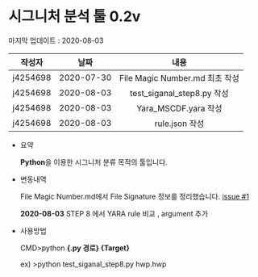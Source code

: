 # 시그니처 분석 툴 0.2v

마지막 업데이트 : 2020-08-03

| 작성자 | 날짜 | 내용 |
|:--------:|:--------:|:--------:|
| j4254698 | 2020-07-30 | File Magic Number.md 최초 작성 |
| j4254698 | 2020-08-03 | test_siganal_step8.py 작성 |
| j4254698 | 2020-08-03 | Yara_MSCDF.yara 작성 |
| j4254698 | 2020-08-03 | rule.json 작성 |

* 요약

  **Python**을 이용한 시그니처 분류 목적의 툴입니다.

* 변동내역
  
  File Magic Number.md에서 File Signature 정보를 정리했습니다. [issue #1](https://github.com/maxup37/fparsers_collection/issues/1#issue-668619283)
  
  **2020-08-03** STEP 8 에서 YARA rule 비교 , argument 추가

* 사용방법

  CMD>python **{.py 경로} {Target}**
  
  ex) >python test_siganal_step8.py hwp.hwp
